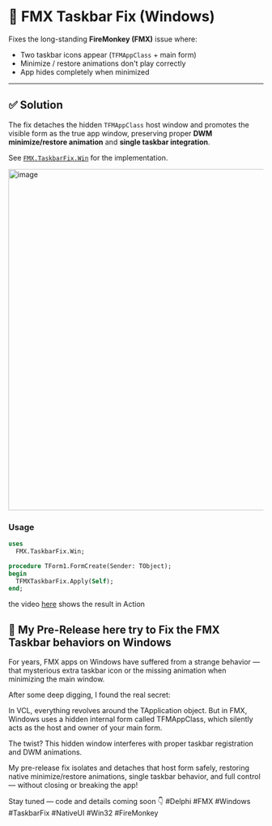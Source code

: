 # 🧩 FMX Taskbar Fix (Windows)

Fixes the long-standing **FireMonkey (FMX)** issue where:
- Two taskbar icons appear (`TFMAppClass` + main form)
- Minimize / restore animations don't play correctly
- App hides completely when minimized

---

## ✅ Solution

The fix detaches the hidden `TFMAppClass` host window and promotes the visible form as the true app window, preserving proper **DWM minimize/restore animation** and **single taskbar integration**.

See [`FMX.TaskbarFix.Win`](./FMX.TaskbarFix.Win.pas) for the implementation.

<img width="1280" height="673" alt="image" src="https://github.com/user-attachments/assets/6ae02175-6d4c-4b34-a889-3a8289eb6800" />


### Usage
```pascal
uses
  FMX.TaskbarFix.Win;

procedure TForm1.FormCreate(Sender: TObject);
begin
  TFMXTaskbarFix.Apply(Self);
end;
```
the video [here](https://www.youtube.com/watch?v=rqd4zhbVZIU) shows the result in Action  

🚀 My Pre-Release here try to Fix the FMX Taskbar behaviors on Windows
---
For years, FMX apps on Windows have suffered from a strange behavior — that mysterious extra taskbar icon or the missing animation when minimizing the main window.

After some deep digging, I found the real secret:  

In VCL, everything revolves around the TApplication object.
But in FMX, Windows uses a hidden internal form called TFMAppClass, which silently acts as the host and owner of your main form.

The twist?
This hidden window interferes with proper taskbar registration and DWM animations.

My pre-release fix isolates and detaches that host form safely, restoring native minimize/restore animations, single taskbar behavior, and full control — without closing or breaking the app!

Stay tuned — code and details coming soon 👇
#Delphi #FMX #Windows #TaskbarFix #NativeUI #Win32 #FireMonkey

